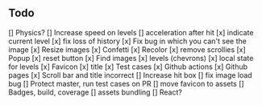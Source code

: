 ## Todo
[] Physics?
    [] Increase speed on levels
    [] acceleration after hit
[x] indicate current level
[x] fix loss of history
[x] Fix bug in which you can't see the image
[x] Resize images
[x] Confetti
[x] Recolor
[x] remove scrollies
[x] Popup
[x] reset button
[x] Find images
[x] levels (chevrons)
[x] local state for levels
[x] Favicon
[x] title
[x] Test cases
[x] Github actions
[x] Github pages
[x] Scroll bar and title incorrect
[] Increase hit box
[] fix image load bug
[] Protect master, run test cases on PR
[] move favicon to assets
[] Badges, build, coverage
[] assets bundling
[] React?
